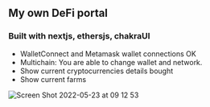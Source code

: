 ## My own DeFi portal

### Built with nextjs, ethersjs, chakraUI


- WalletConnect and Metamask wallet connections OK
- Multichain: You are able to change wallet and network.
- Show current cryptocurrencies details bought
- Show current farms

![Screen Shot 2022-05-23 at 09 12 53](https://user-images.githubusercontent.com/28713861/169816747-fc3ae10e-4e60-4a6f-8365-086cf099eaae.png)
